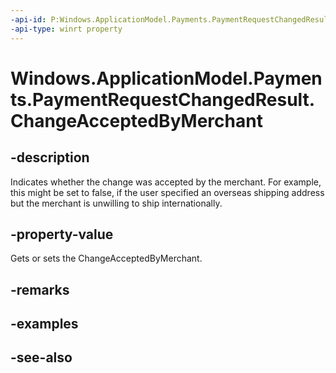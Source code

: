 ```yaml
---
-api-id: P:Windows.ApplicationModel.Payments.PaymentRequestChangedResult.ChangeAcceptedByMerchant
-api-type: winrt property
---
```


<!-- Property syntax
public bool ChangeAcceptedByMerchant { get;  set; }
-->

# Windows.ApplicationModel.Payments.PaymentRequestChangedResult.ChangeAcceptedByMerchant

## -description
Indicates whether the change was accepted by the merchant. For example, this might be set to false, if the user specified an overseas shipping address but the merchant is unwilling to ship internationally.

## -property-value
Gets or sets the ChangeAcceptedByMerchant.

## -remarks

## -examples

## -see-also